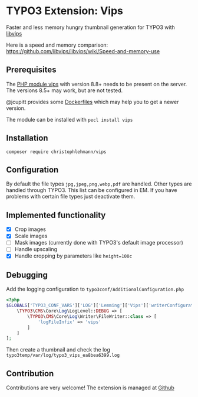 # TYPO3 Extension: Vips

Faster and less memory hungry thumbnail generation for TYPO3 with [libvips](https://libvips.github.io/libvips/)

Here is a speed and memory comparison: https://github.com/libvips/libvips/wiki/Speed-and-memory-use

## Prerequisites

The [PHP module vips](https://github.com/libvips/php-vips-ext) with version 8.8+ needs to be present on the server. The versions 8.5+ may work, but are not tested. 

@jcupitt provides some [Dockerfiles](https://github.com/jcupitt/docker-builds) which may help you to get a newer version.

The module can be installed with `pecl install vips`

## Installation

`composer require christophlehmann/vips`

## Configuration

By default the file types `jpg,jpeg,png,webp,pdf` are handled. Other types are handled through TYPO3. This list can be
configured in EM. If you have problems with certain file types just deactivate them.

## Implemented functionality

* [x] Crop images
* [x] Scale images
* [ ] Mask images (currently done with TYPO3's default image processor)
* [ ] Handle upscaling
* [x] Handle cropping by parameters like `height=100c`

## Debugging

Add the logging configuration to `typo3conf/AdditionalConfiguration.php`

```php
<?php
$GLOBALS['TYPO3_CONF_VARS']['LOG']['Lemming']['Vips']['writerConfiguration'] = [
    \TYPO3\CMS\Core\Log\LogLevel::DEBUG => [
        \TYPO3\CMS\Core\Log\Writer\FileWriter::class => [
            'logFileInfix' => 'vips'
        ]
    ]
];

```
Then create a thumbnail and check the log `typo3temp/var/log/typo3_vips_ea8bea6399.log`

## Contribution

Contributions are very welcome! The extension is managed at [Github](https://github.com/christophlehmann/vips)
